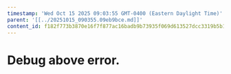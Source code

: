 ```yaml
---
timestamp: 'Wed Oct 15 2025 09:03:55 GMT-0400 (Eastern Daylight Time)'
parent: '[[../20251015_090355.09eb9bce.md]]'
content_id: f182f773b3870e16f7f877ac16badb9b73935f069d613527dcc3319b5b1a9a44
---
```


# Debug above error.
